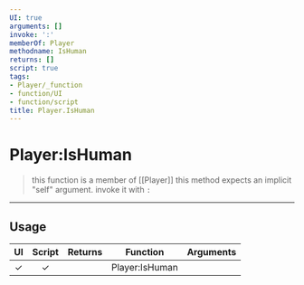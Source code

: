 ```yaml
---
UI: true
arguments: []
invoke: ':'
memberOf: Player
methodname: IsHuman
returns: []
script: true
tags:
- Player/_function
- function/UI
- function/script
title: Player.IsHuman
---
```

# Player:IsHuman
> this function is a member of [[Player]]
> this method expects an implicit "self" argument. invoke it with `:`
-----
## Usage
|  UI | Script | Returns | Function | Arguments |
|:---:|:------:|-------:|:--------:|:---------|
|✓|✓||Player:IsHuman||
